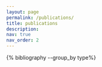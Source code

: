 ```yaml
---
layout: page
permalink: /publications/
title: publications
description:
nav: true
nav_order: 2
---
```


<div class="publications">

{% bibliography --group_by type%}

</div>
